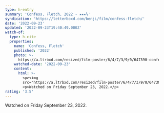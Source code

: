```yaml
---
type: h-entry
summary: 'Confess, Fletch, 2022 - ★★★½'
syndication: 'https://letterboxd.com/benji/film/confess-fletch/'
date: '2022-09-23'
updated: '2022-09-23T19:40:49.000Z'
watch-of:
  type: h-cite
  properties:
    name: 'Confess, Fletch'
    published: '2022'
    photo: >-
      https://a.ltrbxd.com/resized/film-poster/6/4/7/3/9/0/647390-confess-fletch-0-600-0-900-crop.jpg?v=e519ab762e
    watched-date: '2022-09-23'
    content:
      html: >-
        <p><img
        src="https://a.ltrbxd.com/resized/film-poster/6/4/7/3/9/0/647390-confess-fletch-0-600-0-900-crop.jpg?v=e519ab762e"/></p>
        <p>Watched on Friday September 23, 2022.</p>
rating: '3.5'
---
```

Watched on Friday September 23, 2022.
